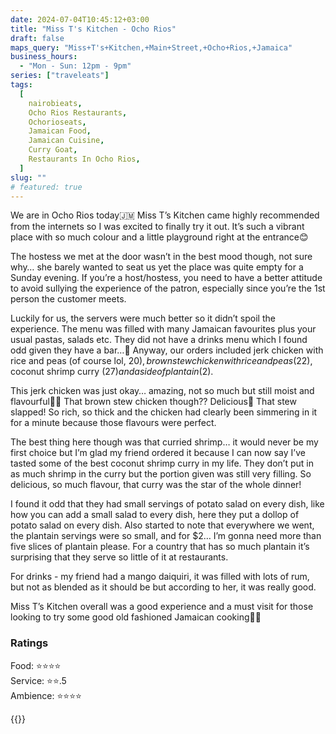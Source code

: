 ```yaml
---
date: 2024-07-04T10:45:12+03:00
title: "Miss T's Kitchen - Ocho Rios"
draft: false
maps_query: "Miss+T's+Kitchen,+Main+Street,+Ocho+Rios,+Jamaica"
business_hours:
  - "Mon - Sun: 12pm - 9pm"
series: ["traveleats"]
tags:
  [
    nairobieats,
    Ocho Rios Restaurants,
    Ochorioseats,
    Jamaican Food,
    Jamaican Cuisine,
    Curry Goat,
    Restaurants In Ocho Rios,
  ]
slug: ""
# featured: true
---
```


We are in Ocho Rios today🇯🇲 Miss T’s Kitchen came highly recommended from the internets so I was excited to finally try it out. It’s such a vibrant place with so much colour and a little playground right at the entrance😊

The hostess we met at the door wasn’t in the best mood though, not sure why… she barely wanted to seat us yet the place was quite empty for a Sunday evening. If you’re a host/hostess, you need to have a better attitude to avoid sullying the experience of the patron, especially since you’re the 1st person the customer meets.

Luckily for us, the servers were much better so it didn’t spoil the experience. The menu was filled with many Jamaican favourites plus your usual pastas, salads etc. They did not have a drinks menu which I found odd given they have a bar…🤔 Anyway, our orders included jerk chicken with rice and peas (of course lol, $20), brown stew chicken with rice and peas ($22), coconut shrimp curry ($27) and a side of plantain ($2).

This jerk chicken was just okay… amazing, not so much but still moist and flavourful👌🏾 That brown stew chicken though?? Delicious🤤 That stew slapped! So rich, so thick and the chicken had clearly been simmering in it for a minute because those flavours were perfect.

The best thing here though was that curried shrimp… it would never be my first choice but I’m glad my friend ordered it because I can now say I’ve tasted some of the best coconut shrimp curry in my life. They don’t put in as much shrimp in the curry but the portion given was still very filling. So delicious, so much flavour, that curry was the star of the whole dinner!

I found it odd that they had small servings of potato salad on every dish, like how you can add a small salad to every dish, here they put a dollop of potato salad on every dish. Also started to note that everywhere we went, the plantain servings were so small, and for $2… I’m gonna need more than five slices of plantain please. For a country that has so much plantain it’s surprising that they serve so little of it at restaurants.

For drinks - my friend had a mango daiquiri, it was filled with lots of rum, but not as blended as it should be but according to her, it was really good.

Miss T’s Kitchen overall was a good experience and a must visit for those looking to try some good old fashioned Jamaican cooking👌🏾

### Ratings

Food: ⭐️⭐️⭐️⭐️<br>
Service: ⭐️⭐️.5<br>
Ambience: ⭐️⭐️⭐️⭐️<br>

{{<remote-image-gallery key="miss-ts-kitchen">}}
